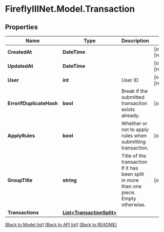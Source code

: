 # FireflyIIINet.Model.Transaction

## Properties

Name | Type | Description | Notes
------------ | ------------- | ------------- | -------------
**CreatedAt** | **DateTime** |  | [optional] [readonly] 
**UpdatedAt** | **DateTime** |  | [optional] [readonly] 
**User** | **int** | User ID | [optional] [readonly] 
**ErrorIfDuplicateHash** | **bool** | Break if the submitted transaction exists already. | [optional] 
**ApplyRules** | **bool** | Whether or not to apply rules when submitting transaction. | [optional] 
**GroupTitle** | **string** | Title of the transaction if it has been split in more than one piece. Empty otherwise. | [optional] 
**Transactions** | [**List&lt;TransactionSplit&gt;**](TransactionSplit.md) |  | 

[[Back to Model list]](../README.md#documentation-for-models) [[Back to API list]](../README.md#documentation-for-api-endpoints) [[Back to README]](../README.md)

